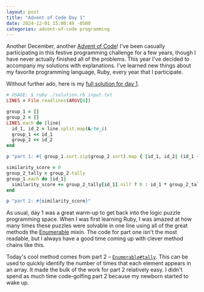 ```yaml
---
layout: post
title: "Advent of Code Day 1"
date: 2024-12-01 15:00:49 -0500
categories: advent-of-code programming
---
```


Another December, another [Advent of Code](https://adventofcode.com)! I've been
casually participating in this festive programming challenge for a few years,
though I have never actually finished all of the problems. This year I've decided
to accompany my solutions with explanations. I've learned new things about my
favorite programming language, Ruby, every year that I participate.

Without further ado, here is my [full solution for day 1](https://github.com/lancenewman/advent-of-code/blob/main/2024/day_1/solution.rb).

```rb
# USAGE: $ ruby ./solution.rb input.txt
LINES = File.readlines(ARGV[0])

group_1 = []
group_2 = []
LINES.each do |line|
  id_1, id_2 = line.split.map(&:to_i)
  group_1 << id_1
  group_2 << id_2
end

p "part 1: #{ group_1.sort.zip(group_2.sort).map { |id_1, id_2| (id_1 - id_2).abs }.sum }"

similarity_score = 0
group_2_tally = group_2.tally
group_1.each do |id_1|
  similarity_score += group_2_tally[id_1].nil? ? 0 : id_1 * group_2_tally[id_1]
end

p "part 2: #{similarity_score}"
```

As usual, day 1 was a great warm-up to get back into the logic puzzle programming
space. When I was first learning Ruby, I was amazed at how many times these
puzzles were solvable in one line using all of the great methods the
[Enumerable](https://ruby-doc.org/core-2.7.2/Enumerable.html) mixin. The code
for part one isn't the most readable, but I always have a good time coming up
with clever method chains like this.

Today's cool method comes from part 2 – [`Enumerable#tally`](https://ruby-doc.org/core-2.7.2/Enumerable.html#method-i-tally). This can be used to quickly identify the number of times
that each element appears in an array. It made the bulk of the work for part 2
relatively easy. I didn't spend as much time code-golfing part 2 because my
newborn started to wake up.
